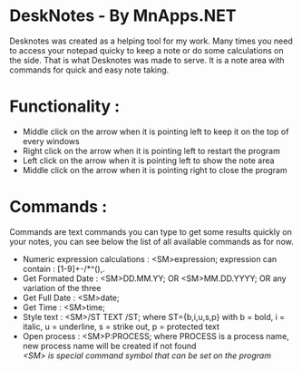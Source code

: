 # DeskNotes - By MnApps.NET
Desknotes was created as a helping tool for my work. 
Many times you need to access your notepad quicky to keep a note or
do some calculations on the side. That is what Desknotes was made to serve.
It is a note area with commands for quick and easy note taking.

# Functionality :
* Middle click on the arrow when it is pointing left to keep it on the top of every windows
* Right click on the arrow when it is pointing left to restart the program
* Left click on the arrow when it is pointing left to show the note area
* Middle click on the arrow when it is pointing right to close the program

# Commands : 
Commands are text commands you can type to get some results quickly on your notes,
you can see below the list of all available commands as for now.

* Numeric expression calculations : \<SM\>expression; expression can contain : [1-9]+-/*^(),.
* Get Formated Date               : \<SM\>DD.MM.YY;  OR  \<SM\>MM.DD.YYYY;  OR any variation of the three
* Get Full Date                   : \<SM\>date;
* Get Time                        : \<SM\>time;  
* Style text                      : \<SM\>/ST TEXT /ST; where ST={b,i,u,s,p} with b = bold, i = italic, u = underline, s = strike out, p = protected text
* Open process                    : \<SM\>P:PROCESS; where PROCESS is a process name, new process name will be created if not found  
 *\<SM\> is special command symbol that can be set on the program*
